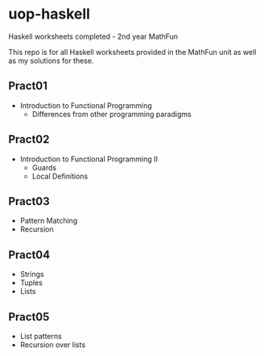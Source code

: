 # uop-haskell
Haskell worksheets completed - 2nd year MathFun

This repo is for all Haskell worksheets provided in the MathFun unit as well as my solutions for these.

## Pract01
* Introduction to Functional Programming
  * Differences from other programming paradigms

## Pract02
* Introduction to Functional Programming II
  * Guards
  * Local Definitions

## Pract03
* Pattern Matching
* Recursion

## Pract04
* Strings
* Tuples
* Lists

## Pract05
* List patterns
* Recursion over lists
